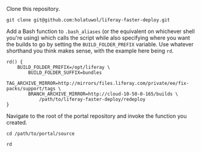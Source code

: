 Clone this repository.

```
git clone git@github.com:holatuwol/liferay-faster-deploy.git
```

Add a Bash function to `.bash_aliases` (or the equivalent on whichever shell you're using) which calls the script while also specifying where you want the builds to go by setting the `BUILD_FOLDER_PREFIX` variable. Use whatever shorthand you think makes sense, with the example here being `rd`.

```
rd() {
	BUILD_FOLDER_PREFIX=/opt/liferay \
		BUILD_FOLDER_SUFFIX=bundles
		TAG_ARCHIVE_MIRROR=http://mirrors/files.liferay.com/private/ee/fix-packs/support/tags \
		BRANCH_ARCHIVE_MIRROR=http://cloud-10-50-0-165/builds \
			/path/to/liferay-faster-deploy/redeploy
}
```

Navigate to the root of the portal repository and invoke the function you created.

```
cd /path/to/portal/source

rd
```